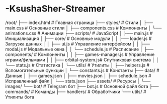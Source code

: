 # -KsushaSher-Streamer

/root/
├── index.html                 # Главная страница
├── styles/                   # Стили
│   ├── main.css              # Основные стили
│   ├── components.css        # Компоненты
│   └── animations.css        # Анимации
├── scripts/                  # JavaScript
│   ├── main.js              # Инициализация
│   ├── core/                # Основные модули
│   │   ├── loader.js        # Загрузка данных
│   │   ├── ui.js            # Управление интерфейсом
│   │   ├── modal.js         # Модальные окна
│   │   └── schedule.js      # Расписание
│   ├── components/          # Компоненты
│   │   ├── games-manager.js # Управление играми/фильмами
│   │   ├── orbital-system.js# Спутниковая система
│   │   └── stats.js         # Статистика
│   └── utils/               # Утилиты
│       ├── helpers.js       # Вспомогательные функции
│       └── constants.js     # Константы
├── data/                    # Данные
│   ├── games.json
│   ├── movies.json
│   ├── schedule.json        # Исправленный файл
│   └── stats.json
├── assets/                  # Ресурсы
│   └── images/
└── bot/                     # Telegram бот
    ├── bot.js              # Основной файл бота
    ├── commands/           # Команды
    ├── handlers/           # Обработчики
    └── utils/              # Утилиты бота
